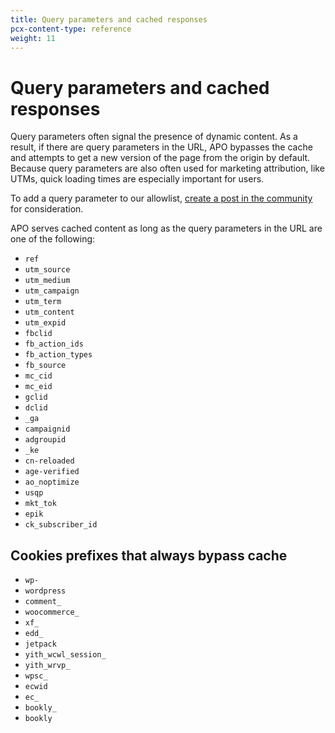 ```yaml
---
title: Query parameters and cached responses
pcx-content-type: reference
weight: 11
---
```


# Query parameters and cached responses

Query parameters often signal the presence of dynamic content. As a result, if there are query parameters in the URL, APO bypasses the cache and attempts to get a new version of the page from the origin by default. Because query parameters are also often used for marketing attribution, like UTMs, quick loading times are especially important for users.

To add a query parameter to our allowlist, [create a post in the community](https://community.cloudflare.com/) for consideration.

APO serves cached content as long as the query parameters in the URL are one of the following:

*   `ref`
*   `utm_source`
*   `utm_medium`
*   `utm_campaign`
*   `utm_term`
*   `utm_content`
*   `utm_expid`
*   `fbclid`
*   `fb_action_ids`
*   `fb_action_types`
*   `fb_source`
*   `mc_cid`
*   `mc_eid`
*   `gclid`
*   `dclid`
*   `_ga`
*   `campaignid`
*   `adgroupid`
*   `_ke`
*   `cn-reloaded`
*   `age-verified`
*   `ao_noptimize`
*   `usqp`
*   `mkt_tok`
*   `epik`
*   `ck_subscriber_id`

## Cookies prefixes that always bypass cache

*   `wp-`
*   `wordpress`
*   `comment_`
*   `woocommerce_`
*   `xf_`
*   `edd_`
*   `jetpack`
*   `yith_wcwl_session_`
*   `yith_wrvp_`
*   `wpsc_`
*   `ecwid`
*   `ec_`
*   `bookly_`
*   `bookly`
